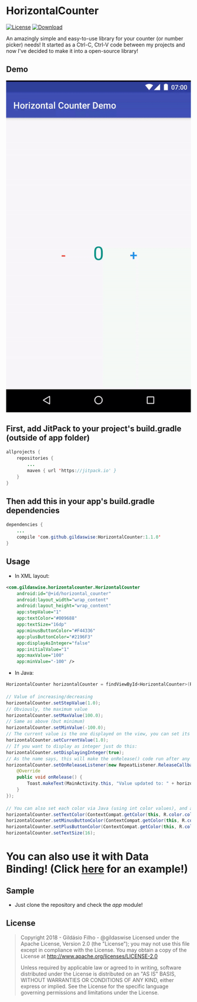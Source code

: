 # HorizontalCounter
[![License](https://img.shields.io/badge/license-Apache%202-green.svg)](https://www.apache.org/licenses/LICENSE-2.0)
[![Download](https://jitpack.io/v/gildaswise/HorizontalCounter.svg)](https://jitpack.io/#gildaswise/HorizontalCounter)

An amazingly simple and easy-to-use library for your counter (or number picker) needs! It started as a Ctrl-C, Ctrl-V code between my projects and now I've decided to make it into a open-source library!

## Demo

![GIF](https://raw.githubusercontent.com/gildaswise/HorizontalCounter/master/art/demo.gif)

## First, add JitPack to your project's build.gradle (outside of app folder)

```java
allprojects {
    repositories {
        ...
        maven { url 'https://jitpack.io' }
    }
}
```

## Then add this in your app's build.gradle dependencies

```java
dependencies {
    ...
    compile 'com.github.gildaswise:HorizontalCounter:1.1.0'
}
```

## Usage

* In XML layout:

```xml
<com.gildaswise.horizontalcounter.HorizontalCounter
    android:id="@+id/horizontal_counter"
    android:layout_width="wrap_content"
    android:layout_height="wrap_content"
    app:stepValue="1"
    app:textColor="#009688"
    app:textSize="16dp"
    app:minusButtonColor="#F44336"
    app:plusButtonColor="#2196F3"
    app:displayAsInteger="false"
    app:initialValue="1"
    app:maxValue="100"
    app:minValue="-100" />
```

* In Java:

```java
HorizontalCounter horizontalCounter = findViewById<HorizontalCounter>(R.id.horizontal_counter);

// Value of increasing/decreasing
horizontalCounter.setStepValue(1.0); 
// Obviously, the maximum value
horizontalCounter.setMaxValue(100.0);
// Same as above (but minimum)
horizontalCounter.setMinValue(-100.0);
// The current value is the one displayed on the view, you can set its starting value here, or via XML above
horizontalCounter.setCurrentValue(1.0);
// If you want to display as integer just do this:
horizontalCounter.setDisplayingInteger(true);
// As the name says, this will make the onRelease() code run after any of the buttons is released, either in a long press, or single press
horizontalCounter.setOnReleaseListener(new RepeatListener.ReleaseCallback() {
    @Override
    public void onRelease() {
        Toast.makeText(MainActivity.this, "Value updated to: " + horizontalCounter.getCurrentValue(), Toast.LENGTH_SHORT).show();
    }
});

// You can also set each color via Java (using int color values), and also value's textSize
horizontalCounter.setTextColor(ContextCompat.getColor(this, R.color.colorAccent));
horizontalCounter.setMinusButtonColor(ContextCompat.getColor(this, R.color.colorPrimary));
horizontalCounter.setPlusButtonColor(ContextCompat.getColor(this, R.color.colorPrimaryDark));
horizontalCounter.setTextSize(16);

```

# You can also use it with Data Binding! (Click [here](https://github.com/gildaswise/HorizontalCounter/blob/master/app/src/main/java/com/gildaswise/horizontalcounterdemo/MainActivityDataBinding.java) for an example!)

## Sample

* Just clone the repository and check the *app* module!

## License

> Copyright 2018 - Gildásio Filho - @gildaswise
> Licensed under the Apache License, Version 2.0 (the "License");
> you may not use this file except in compliance with the License.
> You may obtain a copy of the License at
> http://www.apache.org/licenses/LICENSE-2.0
> 
> Unless required by applicable law or agreed to in writing, software
> distributed under the License is distributed on an "AS IS" BASIS,
> WITHOUT WARRANTIES OR CONDITIONS OF ANY KIND, either express or implied.
> See the License for the specific language governing permissions and
> limitations under the License.
 